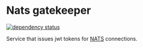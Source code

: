 # Nats gatekeeper

[![dependency status](https://deps.rs/repo/github/foxford/nats-gatekeeper/status.svg)](https://deps.rs/repo/github/foxford/nats-gatekeeper)

Service that issues jwt tokens for [NATS](https://nats.io/) connections.
